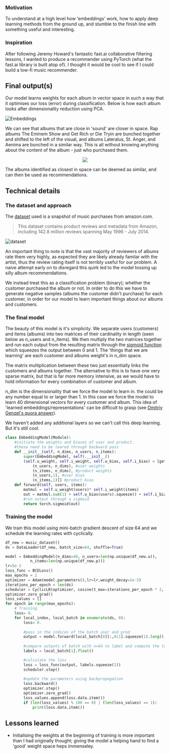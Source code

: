 ### Motivation

To understand at a high level how 'embeddings' work, how to apply deep learning methods from the ground up, and stumble to the finish line with something useful and interesting.

### Inspiration

After following Jeremy Howard's fantastic fast.ai collaborative filtering lessons, I wanted to produce a recommender using PyTorch (what the fast.ai library is built atop of). I thought it would be cool to see if I could build a low-fi music recommender.

## Final output(s)
Our model learns weights for each album in vector space in such a way that it optimises our loss (error) during classification. Below is how each album looks after dimensionality reduction using PCA.

![Embeddings](https://i.imgur.com/ugxb7Yt.jpg)


We can see that albums that are close in 'sound' are closer in space. Rap albums The Eminem Show and Get Rich or Die Tryin are bunched together and shifted to the left of the visual, and albums Lateralus, St. Anger, and Aenima are bunched in a similar way. This is all without knowing anything about the content of the album - just who purchased them.


<p align="center"><img src="https://i.imgur.com/XPDxbMJ.png" /></p>

The albums identified as closest in space can be deemed as similar, and can then be used as recommendations.

## Technical details

### The dataset and approach

The [dataset](http://jmcauley.ucsd.edu/data/amazon/) used is a snapshot of music purchases from amazon.com.  
 
 
> This dataset contains product reviews and metadata from Amazon, including 142.8 million reviews spanning May 1996 - July 2014.
  

![dataset](https://i.imgur.com/QUiSDzg.png)

  
An important thing to note is that the vast majority of reviewers of albums rate them very highly, as expected they are likely already familar with the artist, thus the review rating itself is not terribly useful for our problem. A naive attempt early on to disregard this quirk led to the model tossing up silly album recommendations.
  
We instead treat this as a classification problem (binary); whether the customer purchased the album or not. In order to do this we have to generate negative samples (albums the customer didn't purchase) for each customer, in order for our model to learn important things about our albums and customers.

### The final model

The beauty of this model is it's simplicity. We separate users (customers) and items (albums) into two matrices of their cardinality in length (seen below as n_users and n_items). We then multiply the two matrices together and run each output from the resulting matrix through the [sigmoid function](https://en.wikipedia.org/wiki/Sigmoid_function) which squeezes the output between 0 and 1.
The 'things that we are learning' are each customer and albums weight's in n_dim space.
 
The matrix multiplication between these two just essentially links the customers and albums together. The alternative to this is to have one very sparse matrix, but that is far more memory intensive, as we would have to hold information for every combination of customer and album.  
 
n_dim is the dimensionality that we force the model to learn in. the could be any number equal to or larger than 1. In this case we force the model to learn 40 dimensional vectors for every customer and album. This idea of 'learned embeddings/representations' can be difficult to grasp (see [Dmitriy Genzel's quora answer](https://www.quora.com/What-is-the-difference-between-an-embedding-and-the-hidden-layer-of-an-autoencoder)).
  
We haven't added any additional layers so we can't call this deep learning. But it's still cool.
  
  

```Python
class EmbeddingModel(Module):
    #initiate the weights and biases of user and product.
    #these need to be leared through backward pass
    def __init__(self, n_dims, n_users, n_items):
        super(EmbeddingModel, self).__init__()
        (self.u_weight, self.i_weight, self.u_bias, self.i_bias) = [get_embs(*o) for o in [
            (n_users, n_dims), #user weights
            (n_items, n_dims), #product weights
            (n_users,1), #user bias
            (n_items,1)]] #product bias
    def forward(self, users, items):
        matmul = self.u_weight(users)* self.i_weight(items)
        out = matmul.sum(1) + self.u_bias(users).squeeze() + self.i_bias(items).squeeze()
        #run output through a sigmoid
        return torch.sigmoid(out)
```
### Training the model

We train this model using mini-batch gradient descent of size 64 and we schedule the learning rates with cyclically.


```Python
df_new = music_dataset()
ds = DataLoader(df_new, batch_size=64, shuffle=True)

model = EmbeddingModel(n_dims=40, n_users=len(np.unique(df_new.u)),
           n_items=len(np.unique(df_new.p)))
lr=5e-3
loss_func = BCELoss()
max_epochs = 2
optimizer = Adam(model.parameters(),lr=lr,weight_decay=1e-5)
iterations_per_epoch = len(ds)
scheduler = CyclicLR(optimizer, cosine(t_max=iterations_per_epoch * 2, eta_min=lr/10))
optimizer.zero_grad()
loss_values = []
for epoch in range(max_epochs):
    # Training
    loss= 0.
    for local_index, local_batch in enumerate(ds, 0):
        loss= 0.
        
        #pass in the indices of the batch user and prod 
        output = model.forward(local_batch[0][:,0:1].squeeze(1).long(), local_batch[0][:,1:2].squeeze(1).long())
        
        #compare outputs of batch with n=64 to label and compute the loss
        labels = local_batch[1].float()

        #calculate the loss
        loss = loss_func(output, labels.squeeze(1))
        scheduler.step()
        
        #update the parameters using backpropogation
        loss.backward()
        optimizer.step()
        optimizer.zero_grad()
        loss_values.append(loss.data.item())
        if (len(loss_values) % 100 == 0) | (len(loss_values) == 1):
            print(loss.data.item())  
```

## Lessons learned

- Initialising the weights at the beginning of training is more important than I had originally thought; giving the model a helping hand to find a 'good' weight space heps immenseley. 
